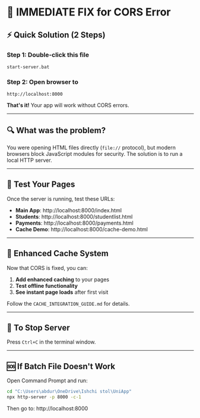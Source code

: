 # 🚨 IMMEDIATE FIX for CORS Error

## ⚡ **Quick Solution (2 Steps)**

### **Step 1: Double-click this file**
```
start-server.bat
```

### **Step 2: Open browser to**
```
http://localhost:8000
```

**That's it!** Your app will work without CORS errors.

---

## 🔍 **What was the problem?**

You were opening HTML files directly (`file://` protocol), but modern browsers block JavaScript modules for security. The solution is to run a local HTTP server.

---

## 📱 **Test Your Pages**

Once the server is running, test these URLs:

- **Main App**: http://localhost:8000/index.html
- **Students**: http://localhost:8000/studentlist.html
- **Payments**: http://localhost:8000/payments.html
- **Cache Demo**: http://localhost:8000/cache-demo.html

---

## 🚀 **Enhanced Cache System**

Now that CORS is fixed, you can:

1. **Add enhanced caching** to your pages
2. **Test offline functionality** 
3. **See instant page loads** after first visit

Follow the `CACHE_INTEGRATION_GUIDE.md` for details.

---

## 🛑 **To Stop Server**

Press `Ctrl+C` in the terminal window.

---

## 🆘 **If Batch File Doesn't Work**

Open Command Prompt and run:
```bash
cd "C:\Users\abdur\OneDrive\Ishchi stol\UniApp"
npx http-server -p 8000 -c-1
```

Then go to: http://localhost:8000 